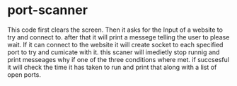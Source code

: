# port-scanner
 
This code first clears the screen. Then it asks for the Input of a website to try and connect to. after that it will print a messege telling the user to please wait. If it can connect to the website it will create socket to each specified port to try and cumicate with it. this scaner will imedietly stop runnig and print messeages why if one of the three conditions where met. if succsesful it will check the time it has taken to run and print that along with a list of open ports.      
